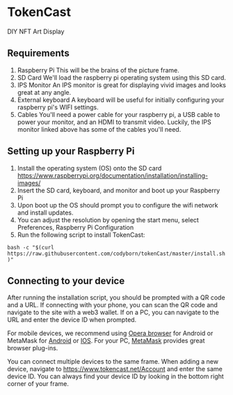 # TokenCast
DIY NFT Art Display


## Requirements
1. Raspberry Pi
This will be the brains of the picture frame.
2. SD Card
We'll load the raspberry pi operating system using this SD card.
3. IPS Monitor
An IPS monitor is great for displaying vivid images and looks great at any angle.
4. External keyboard
A keyboard will be useful for initially configuring your raspberry pi's WIFI settings.
5. Cables
You'll need a power cable for your raspberry pi, a USB cable to power your monitor, and an HDMI to transmit video.  Luckily, the IPS monitor linked above has some of the cables you'll need.

## Setting up your Raspberry Pi

1. Install the operating system (OS) onto the SD card
https://www.raspberrypi.org/documentation/installation/installing-images/
2. Insert the SD card, keyboard, and monitor and boot up your Raspberry Pi
3. Upon boot up the OS should prompt you to configure the wifi network and install updates.
4. You can adjust the resolution by opening the start menu, select Preferences, Raspberry Pi Configuration
5. Run the following script to install TokenCast:

`bash -c "$(curl https://raw.githubusercontent.com/codyborn/tokenCast/master/install.sh)"`

## Connecting to your device
After running the installation script, you should be prompted with a QR code and a URL. If connecting with your phone, you can scan the QR code and navigate to the site with a web3 wallet.  If on a PC, you can navigate to the URL and enter the device ID when prompted.

For mobile devices, we recommend using [Opera browser](https://www.opera.com/mobile) for Android or MetaMask for [Android](https://play.google.com/store/apps/details?id=io.metamask) or [IOS](http://metamask.app.link/).
For your PC, [MetaMask](https://metamask.io/) provides great browser plug-ins.

You can connect multiple devices to the same frame. When adding a new device, navigate to https://www.tokencast.net/Account and enter the same device ID. You can always find your device ID by looking in the bottom right corner of your frame.
